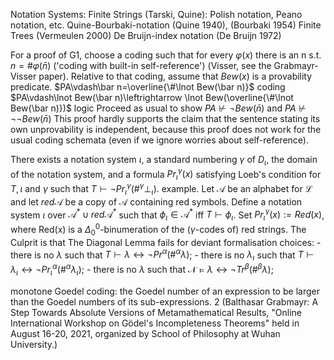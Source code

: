 
Notation Systems:
Finite Strings (Tarski, Quine): Polish notation, Peano notation, etc. Quine-Bourbaki-notation (Quine 1940), (Bourbaki 1954)
Finite Trees (Vermeulen 2000)
De Bruijn-index notation (De Bruijn 1972)

For a proof of G1, choose a coding such that for every $\varphi(x)$ there is an n s.t. $n=\#\varphi(\bar{n})$ ('coding with built-in self-reference') (Visser, see the Grabmayr-Visser paper).
Relative to that coding, assume that $Bew(x)$ is a provability predicate.
$PA\vdash\bar n=\overline{\#\lnot Bew(\bar n)}$ coding
$PA\vdash\lnot Bew(\bar n)\leftrightarrow \lnot Bew(\overline{\#\lnot Bew(\bar n)})$ logic
Proceed as usual to show $PA\not\vdash\lnot Bew(\bar n)$ and $PA\not\vdash\lnot\lnot Bew(\bar n)$
This proof hardly supports the claim that the sentence stating its own unprovability is independent, because this proof does not work for the usual coding schemata (even if we ignore worries about self-reference).


There exists a notation system $\iota$, a standard numbering $\gamma$ of $D_{\iota}$, the domain of the notation system, and a formula $Pr^{\gamma}_{\iota}(x)$ satisfying Loeb's condition for $T, \iota$ and $\gamma$ such that $T\vdash \lnot Pr^{\gamma}_{\iota}(\#^\gamma\bot_\iota)$.
example. Let $\mathcal A$ be an alphabet for $\mathcal L$ and let $red\mathcal A$ be a copy of $\mathcal A$ containing red symbols. Define a notation system $\iota$ over $\mathcal A^*\cup red\mathcal A^*$ such that $\phi_\iota\in \mathcal A^*$ iff $T\vdash\phi_{\iota}$. Set $Pr^\gamma_\iota(x):= Red(x)$, where Red(x) is a $\Delta^0_0$-binumeration of the ($\gamma$-codes of) red strings.
The Culprit is that The Diagonal Lemma fails for deviant formalisation choices:
\- there is no $\lambda$ such that $T\vdash\lambda\leftrightarrow \lnot Pr^\alpha(\#^\alpha\lambda)$;
\- there is no $\lambda_\iota$ such that $T\vdash\lambda_\iota\leftrightarrow \lnot Pr^\alpha_\iota(\#^\alpha\lambda_\iota)$;
\- there is no $\lambda$ such that $\mathcal N\vDash\lambda\leftrightarrow \lnot Tr^\beta(\#^\beta\lambda)$;

monotone Goedel coding: the Goedel number of an expression to be larger than the Goedel numbers of its sub-expressions.
2
(Balthasar Grabmayr: A Step Towards Absolute Versions of Metamathematical Results, "Online International Workshop on Gödel's Incompleteness Theorems" held in August 16-20, 2021, organized by School of Philosophy at Wuhan University.)



